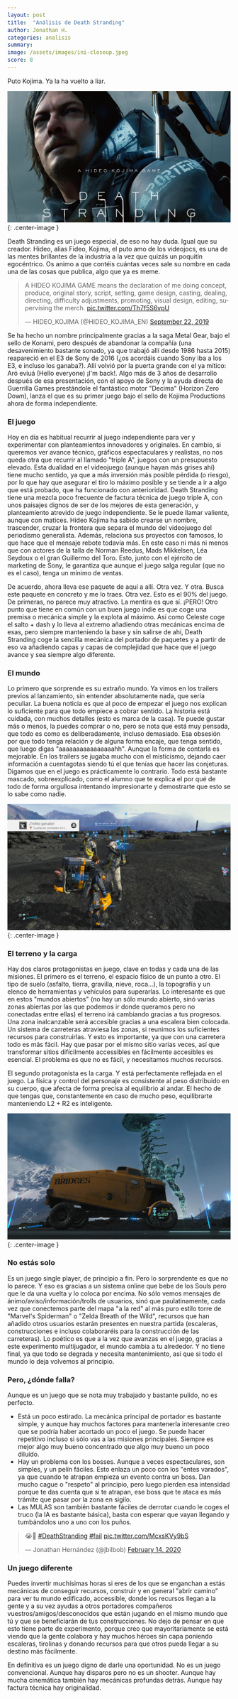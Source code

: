 ```yaml
---
layout: post
title:  "Análisis de Death Stranding"
author: Jonathan H.
categories: analisis
summary:
image: /assets/images/ini-closeup.jpeg
score: 8
---
```


Puto Kojima. Ya la ha vuelto a liar.

![Death Stranding](/assets/images/death-stranding/ini-closeup.jpeg){: .center-image }

<!--more-->

Death Stranding es un juego especial, de eso no hay duda. Igual que su creador. Hideo, alias Fideo, Kojima, el puto amo de los videojocs, es una de las mentes brillantes de la industria a la vez que quizás un poquitín egocéntrico. Os animo a que contéis cuántas veces sale su nombre en cada una de las cosas que publica, algo que ya es meme.

<blockquote class="twitter-tweet tw-align-center"><p lang="en" dir="ltr">A HIDEO KOJIMA GAME means the declaration of me doing concept, produce, original story, script, setting, game design, casting, dealing, directing, difficulty adjustments, promoting, visual design, editing, supervising the merch. <a href="https://t.co/Th7f5S6vpU">pic.twitter.com/Th7f5S6vpU</a></p>&mdash; HIDEO_KOJIMA (@HIDEO_KOJIMA_EN) <a href="https://twitter.com/HIDEO_KOJIMA_EN/status/1175733644742156288?ref_src=twsrc%5Etfw">September 22, 2019</a></blockquote> <script async src="https://platform.twitter.com/widgets.js" charset="utf-8"></script>

Se ha hecho un nombre principalmente gracias a la saga Metal Gear, bajo el sello de Konami, pero después de abandonar la compañía (una desavenimiento bastante sonado, ya que trabajó allí desde 1986 hasta 2015) reapareció en el E3 de Sony de 2016 (¿os acordáis cuando Sony iba a los E3, e incluso los ganaba?). Allí volvió por la puerta grande con el ya mítico: Aró eviuá (Hello everyone) ¡I'm back!. Algo más de 3 años de desarrollo después de esa presentación, con el apoyo de Sony y la ayuda directa de Guerrilla Games prestándole el fantástico motor "Decima" (Horizon Zero Down), lanza el que es su primer juego bajo el sello de Kojima Productions ahora de forma independiente.

### El juego

Hoy en día es habitual recurrir al juego independiente para ver y experimentar con planteamientos innovadores y originales. En cambio, si queremos ver avance técnico, gráficos espectaculares y realistas, no nos queda otra que recurrir al llamado "triple A", juegos con un presupuesto elevado.
Esta dualidad en el videojuego (aunque hayan más grises ahí) tiene mucho sentido, ya que a más inversión más posible pérdida (o riesgo), por lo que hay que asegurar el tiro lo máximo posible y se tiende a ir a algo que está probado, que ha funcionado con anterioridad.
Death Stranding tiene una mezcla poco frecuente de factura técnica de juego triple A, con unos paisajes dignos de ser de los mejores de esta generación, y planteamiento atrevido de juego independiente. Se le puede llamar valiente, aunque con matices. Hideo Kojima ha sabido crearse un nombre, trascender, cruzar la frontera que separa el mundo del videojuego del periodismo generalista. Además, relaciona sus proyectos con famosos, lo que hace que el mensaje rebote todavía más. En este caso ni más ni menos que con actores de la talla de Norman Reedus, Mads Mikkelsen, Léa Seydoux o el gran Guillermo del Toro. Esto, junto con el ejército de marketing de Sony, le garantiza que aunque el juego salga regular (que no es el caso), tenga un mínimo de ventas.

De acuerdo, ahora lleva ese paquete de aquí a allí. Otra vez. Y otra. Busca este paquete en concreto y me lo traes. Otra vez. Esto es el 90% del juego. De primeras, no parece muy atractivo. La mentira es que sí. ¡PERO! Otro punto que tiene en común con un buen juego indie es que coge una premisa o mecánica simple y la explota al máximo. Así como Celeste coge el salto + dash y lo lleva al extremo añadiendo otras mecánicas encima de esas, pero siempre manteniendo la base y sin salirse de ahí, Death Stranding coge la sencilla mecánica del portador de paquetes y a partir de eso va añadiendo capas y capas de complejidad que hace que el juego avance y sea siempre algo diferente.

### El mundo

Lo primero que sorprende es su extraño mundo. Ya vimos en los trailers previos al lanzamiento, sin entender absolutamente nada, que sería peculiar. La buena noticia es que al poco de empezar el juego nos explican lo suficiente para que todo empiece a cobrar sentido. La historia está cuidada, con muchos detalles (esto es marca de la casa). Te puede gustar más o menos, la puedes comprar o no, pero se nota que está muy pensada, que todo es como es deliberadamente, incluso demasiado. Esa obsesión por que todo tenga relación y de alguna forma encaje, que tenga sentido, que luego digas "aaaaaaaaaaaaaaaahh".
Aunque la forma de contarla es mejorable. En los trailers se jugaba mucho con el misticismo, dejando caer información a cuentagotas siendo tú el que tenías que hacer las conjeturas. Digamos que en el juego es prácticamente lo contrario. Todo está bastante mascado, sobreexplicado, como el alumno que te explica el por qué de todo de forma orgullosa intentando impresionarte y demostrarte que esto se lo sabe como nadie.

![Death Stranding](/assets/images/death-stranding/death-stranding-1.jpg){: .center-image }

### El terreno y la carga

Hay dos claros protagonistas en juego, clave en todas y cada una de las misiones. El primero es el terreno, el espacio físico de un punto a otro. El tipo de suelo (asfalto, tierra, gravilla, nieve, roca...), la topografía y un elenco de herramientas y vehículos para superarlas. Lo interesante es que en estos "mundos abiertos" (no hay un sólo mundo abierto, sinó varias zonas abiertas por las que podemos ir donde queramos pero no conectadas entre ellas) el terreno irá cambiando gracias a tus progresos. Una zona inalcanzable será accesible gracias a una escalera bien colocada. Un sistema de carreteras atraviesa las zonas, si reunimos los suficientes recursos para construirlas. Y esto es importante, ya que con una carretera todo es más fácil. Hay que pasar por el mismo sitio varias veces, así que transformar sitios difícilmente accessibles en fácilmente accesibles es esencial. El problema es que no es fácil, y necesitamos muchos recursos.

El segundo protagonista es la carga. Y está perfectamente reflejada en el juego. La física y control del personaje es consistente al peso distribuido en su cuerpo, que afecta de forma precisa al equilibrio al andar. El hecho de que tengas que, constantemente en caso de mucho peso, equilibrarte manteniendo L2 + R2 es inteligente.

![Death Stranding](/assets/images/death-stranding/death-stranding-2.jpg){: .center-image }

### No estás solo

Es un juego single player, de principio a fin. Pero lo sorprendente es que no lo parece. Y eso es gracias a un sistema online que bebe de los Souls pero que le da una vuelta y lo coloca por encima. No sólo vemos mensajes de ánimo/aviso/información/trolls de usuarios, sinó que paulatinamente, cada vez que conectemos parte del mapa "a la red" al más puro estilo torre de "Marvel's Spiderman" o "Zelda Breath of the Wild", recursos que han añadido otros usuarios estarán presentes en nuestra partida (escaleras, construcciones e incluso colaboraréis para la construcción de las carreteras). Lo poético es que a la vez que avanzas en el juego, gracias a este experimento multijugador, el mundo cambia a tu alrededor. Y no tiene final, ya que todo se degrada y necesita mantenimiento, así que si todo el mundo lo deja volvemos al principio.

### Pero, ¿dónde falla?

Aunque es un juego que se nota muy trabajado y bastante pulido, no es perfecto.
- Está un poco estirado. La mecánica principal de portador es bastante simple, y aunque hay muchos factores para mantenerla interesante creo que se podría haber acortado un poco el juego. Se puede hacer repetitivo incluso si sólo vas a las misiones principales. Siempre es mejor algo muy bueno concentrado que algo muy bueno un poco diluído.
- Hay un problema con los bosses. Aunque a veces espectaculares, son simples, y un pelín fáciles. Esto enlaza un poco con los "entes varados", ya que cuando te atrapan empieza un evento contra un boss. Dan mucho cague o "respeto" al principio, pero luego pierden esa intensidad porque te das cuenta que si te atrapan, ese boss que te ataca es más trámite que pasar por la zona en sigilo.
- Las MULAS son también bastante fáciles de derrotar cuando le coges el truco (la IA es bastante básica), basta con esperar que vayan llegando y tumbándolos uno a uno con los puños.

<blockquote class="twitter-tweet tw-align-center"><p lang="und" dir="ltr">😭👋 <a href="https://twitter.com/hashtag/DeathStranding?src=hash&amp;ref_src=twsrc%5Etfw">#DeathStranding</a> <a href="https://twitter.com/hashtag/fail?src=hash&amp;ref_src=twsrc%5Etfw">#fail</a> <a href="https://t.co/McxsKVy9bS">pic.twitter.com/McxsKVy9bS</a></p>&mdash; Jonathan Hernández (@jbilbob) <a href="https://twitter.com/jbilbob/status/1228395684933574656?ref_src=twsrc%5Etfw">February 14, 2020</a></blockquote> <script async src="https://platform.twitter.com/widgets.js" charset="utf-8"></script>

### Un juego diferente

Puedes invertir muchísimas horas si eres de los que se enganchan a estás mecánicas de conseguir recursos, construir y en general "abrir camino" para ver tu mundo edificado, accessible, donde los recursos llegan a la gente y a su vez ayudas a otros portadores compañeros vuestros/amigos/desconocidos que están jugando en el mismo mundo que tú y que se beneficiarán de tus construcciones. No dejo de pensar en que esto tiene parte de experimento, porque creo que mayoritariamente se está viendo que la gente colabora y hay muchos héroes sin capa poniendo escaleras, tirolinas y donando recursos para que otros pueda llegar a su destino más fácilmente.

En definitiva es un juego digno de darle una oportunidad. No es un juego convencional. Aunque hay disparos pero no es un shooter. Aunque hay mucha cinemática también hay mecánicas profundas detrás. Aunque hay factura técnica hay originalidad.
